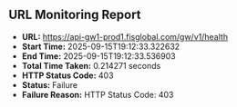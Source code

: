 ## URL Monitoring Report

- **URL:** https://api-gw1-prod1.fisglobal.com/gw/v1/health
- **Start Time:** 2025-09-15T19:12:33.322632
- **End Time:** 2025-09-15T19:12:33.536903
- **Total Time Taken:** 0.214271 seconds
- **HTTP Status Code:** 403
- **Status:** Failure
- **Failure Reason:** HTTP Status Code: 403
